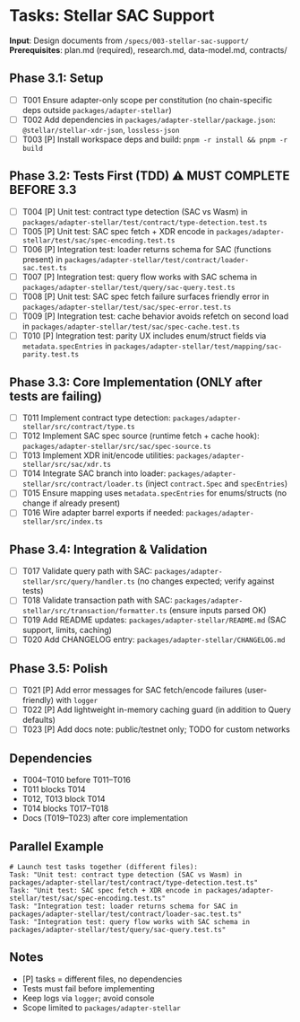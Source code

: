 # Tasks: Stellar SAC Support

**Input**: Design documents from `/specs/003-stellar-sac-support/`
**Prerequisites**: plan.md (required), research.md, data-model.md, contracts/

## Phase 3.1: Setup

- [ ] T001 Ensure adapter-only scope per constitution (no chain-specific deps outside `packages/adapter-stellar`)
- [ ] T002 Add dependencies in `packages/adapter-stellar/package.json`: `@stellar/stellar-xdr-json`, `lossless-json`
- [ ] T003 [P] Install workspace deps and build: `pnpm -r install && pnpm -r build`

## Phase 3.2: Tests First (TDD) ⚠️ MUST COMPLETE BEFORE 3.3

- [ ] T004 [P] Unit test: contract type detection (SAC vs Wasm) in `packages/adapter-stellar/test/contract/type-detection.test.ts`
- [ ] T005 [P] Unit test: SAC spec fetch + XDR encode in `packages/adapter-stellar/test/sac/spec-encoding.test.ts`
- [ ] T006 [P] Integration test: loader returns schema for SAC (functions present) in `packages/adapter-stellar/test/contract/loader-sac.test.ts`
- [ ] T007 [P] Integration test: query flow works with SAC schema in `packages/adapter-stellar/test/query/sac-query.test.ts`
- [ ] T008 [P] Unit test: SAC spec fetch failure surfaces friendly error in `packages/adapter-stellar/test/sac/spec-error.test.ts`
- [ ] T009 [P] Integration test: cache behavior avoids refetch on second load in `packages/adapter-stellar/test/sac/spec-cache.test.ts`
- [ ] T010 [P] Integration test: parity UX includes enum/struct fields via `metadata.specEntries` in `packages/adapter-stellar/test/mapping/sac-parity.test.ts`

## Phase 3.3: Core Implementation (ONLY after tests are failing)

- [ ] T011 Implement contract type detection: `packages/adapter-stellar/src/contract/type.ts`
- [ ] T012 Implement SAC spec source (runtime fetch + cache hook): `packages/adapter-stellar/src/sac/spec-source.ts`
- [ ] T013 Implement XDR init/encode utilities: `packages/adapter-stellar/src/sac/xdr.ts`
- [ ] T014 Integrate SAC branch into loader: `packages/adapter-stellar/src/contract/loader.ts` (inject `contract.Spec` and `specEntries`)
- [ ] T015 Ensure mapping uses `metadata.specEntries` for enums/structs (no change if already present)
- [ ] T016 Wire adapter barrel exports if needed: `packages/adapter-stellar/src/index.ts`

## Phase 3.4: Integration & Validation

- [ ] T017 Validate query path with SAC: `packages/adapter-stellar/src/query/handler.ts` (no changes expected; verify against tests)
- [ ] T018 Validate transaction path with SAC: `packages/adapter-stellar/src/transaction/formatter.ts` (ensure inputs parsed OK)
- [ ] T019 Add README updates: `packages/adapter-stellar/README.md` (SAC support, limits, caching)
- [ ] T020 Add CHANGELOG entry: `packages/adapter-stellar/CHANGELOG.md`

## Phase 3.5: Polish

- [ ] T021 [P] Add error messages for SAC fetch/encode failures (user-friendly) with `logger`
- [ ] T022 [P] Add lightweight in-memory caching guard (in addition to Query defaults)
- [ ] T023 [P] Add docs note: public/testnet only; TODO for custom networks

## Dependencies

- T004–T010 before T011–T016
- T011 blocks T014
- T012, T013 block T014
- T014 blocks T017–T018
- Docs (T019–T023) after core implementation

## Parallel Example

```
# Launch test tasks together (different files):
Task: "Unit test: contract type detection (SAC vs Wasm) in packages/adapter-stellar/test/contract/type-detection.test.ts"
Task: "Unit test: SAC spec fetch + XDR encode in packages/adapter-stellar/test/sac/spec-encoding.test.ts"
Task: "Integration test: loader returns schema for SAC in packages/adapter-stellar/test/contract/loader-sac.test.ts"
Task: "Integration test: query flow works with SAC schema in packages/adapter-stellar/test/query/sac-query.test.ts"
```

## Notes

- [P] tasks = different files, no dependencies
- Tests must fail before implementing
- Keep logs via `logger`; avoid console
- Scope limited to `packages/adapter-stellar`
